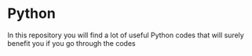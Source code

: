 # Python
In this repository you will find a lot of useful Python codes that will surely benefit you if you go through the codes
